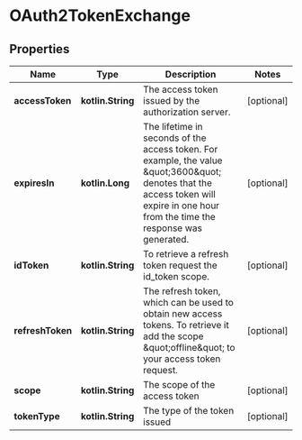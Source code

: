
# OAuth2TokenExchange

## Properties
| Name | Type | Description | Notes |
| ------------ | ------------- | ------------- | ------------- |
| **accessToken** | **kotlin.String** | The access token issued by the authorization server. |  [optional] |
| **expiresIn** | **kotlin.Long** | The lifetime in seconds of the access token. For example, the value \&quot;3600\&quot; denotes that the access token will expire in one hour from the time the response was generated. |  [optional] |
| **idToken** | **kotlin.String** | To retrieve a refresh token request the id_token scope. |  [optional] |
| **refreshToken** | **kotlin.String** | The refresh token, which can be used to obtain new access tokens. To retrieve it add the scope \&quot;offline\&quot; to your access token request. |  [optional] |
| **scope** | **kotlin.String** | The scope of the access token |  [optional] |
| **tokenType** | **kotlin.String** | The type of the token issued |  [optional] |



